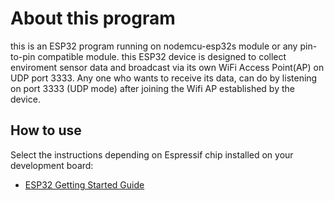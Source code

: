 # About this program

this is an ESP32 program running on nodemcu-esp32s module or any pin-to-pin compatible module.
this ESP32 device is designed to collect enviroment sensor data and broadcast via its own WiFi Access Point(AP) on UDP port 3333.
Any one who wants to receive its data, can do by listening on port 3333 (UDP mode) after joining the Wifi AP established by the device.

## How to use 

Select the instructions depending on Espressif chip installed on your development board:
- [ESP32 Getting Started Guide](https://docs.espressif.com/projects/esp-idf/en/stable/get-started/index.html)

